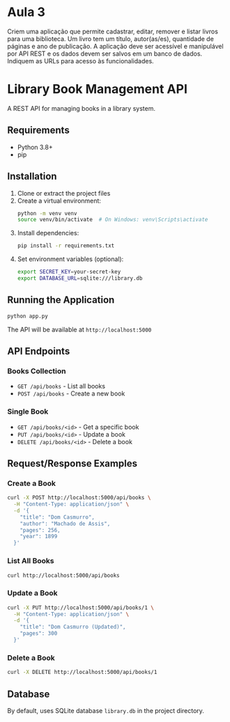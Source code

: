 # Aula 3
Criem uma aplicação que permite cadastrar, editar, remover e listar livros para uma biblioteca. Um livro tem um título, autor(as/es), quantidade de páginas e ano de publicação. A aplicação deve ser acessível e manipulável por API REST e os dados devem ser salvos em um banco de dados. Indiquem as URLs para acesso às funcionalidades.


# Library Book Management API

A REST API for managing books in a library system.

## Requirements
- Python 3.8+
- pip

## Installation

1. Clone or extract the project files
2. Create a virtual environment:
   ```bash
   python -m venv venv
   source venv/bin/activate  # On Windows: venv\Scripts\activate
   ```
3. Install dependencies:
   ```bash
   pip install -r requirements.txt
   ```
4. Set environment variables (optional):
   ```bash
   export SECRET_KEY=your-secret-key
   export DATABASE_URL=sqlite:///library.db
   ```

## Running the Application

```bash
python app.py
```

The API will be available at `http://localhost:5000`

## API Endpoints

### Books Collection
- `GET /api/books` - List all books
- `POST /api/books` - Create a new book

### Single Book
- `GET /api/books/<id>` - Get a specific book
- `PUT /api/books/<id>` - Update a book
- `DELETE /api/books/<id>` - Delete a book

## Request/Response Examples

### Create a Book
```bash
curl -X POST http://localhost:5000/api/books \
  -H "Content-Type: application/json" \
  -d '{
    "title": "Dom Casmurro",
    "author": "Machado de Assis",
    "pages": 256,
    "year": 1899
  }'
```

### List All Books
```bash
curl http://localhost:5000/api/books
```

### Update a Book
```bash
curl -X PUT http://localhost:5000/api/books/1 \
  -H "Content-Type: application/json" \
  -d '{
    "title": "Dom Casmurro (Updated)",
    "pages": 300
  }'
```

### Delete a Book
```bash
curl -X DELETE http://localhost:5000/api/books/1
```

## Database
By default, uses SQLite database `library.db` in the project directory.